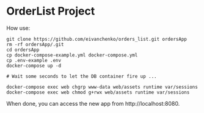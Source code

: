 OrderList Project
================
How use:
```
git clone https://github.com/eivanchenko/orders_list.git ordersApp
rm -rf ordersApp/.git
cd ordersApp
cp docker-compose-example.yml docker-compose.yml
cp .env-example .env
docker-compose up -d

# Wait some seconds to let the DB container fire up ...

docker-compose exec web chgrp www-data web/assets runtime var/sessions
docker-compose exec web chmod g+rwx web/assets runtime var/sessions

```
When done, you can access the new app from http://localhost:8080.
